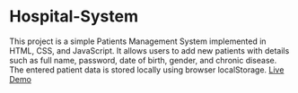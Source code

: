 # Hospital-System
This project is a simple Patients Management System implemented in HTML, CSS, and JavaScript. It allows users to add new patients with details such as full name, password, date of birth, gender, and chronic disease. The entered patient data is stored locally using browser localStorage.
[Live Demo](https://yousefborini02.github.io/Hospital-System/)